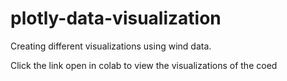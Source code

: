 # plotly-data-visualization
Creating different visualizations using wind data.

Click the link open in colab to view the visualizations of the coed
